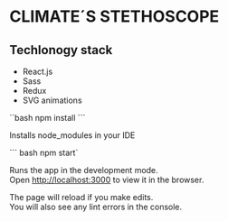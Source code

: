 # CLIMATE´S STETHOSCOPE

## Techlonogy stack

- React.js
- Sass
- Redux
- SVG animations

``bash npm install ```

Installs node_modules in your IDE 

``` bash npm start`

Runs the app in the development mode.<br />
Open [http://localhost:3000](http://localhost:3000) to view it in the browser.

The page will reload if you make edits.<br />
You will also see any lint errors in the console.




